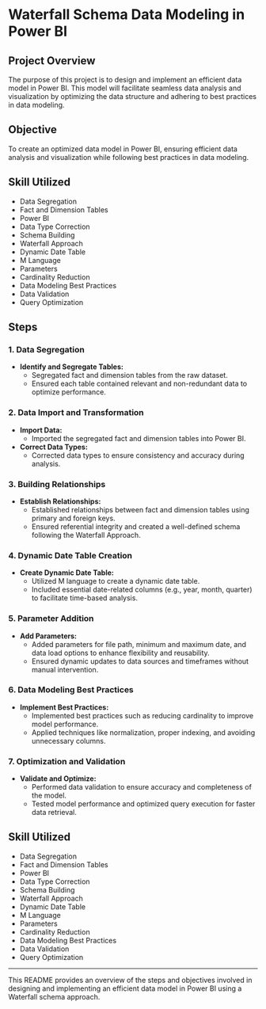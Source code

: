 # Waterfall Schema Data Modeling in Power BI

## Project Overview

The purpose of this project is to design and implement an efficient data model in Power BI. This model will facilitate seamless data analysis and visualization by optimizing the data structure and adhering to best practices in data modeling.

## Objective

To create an optimized data model in Power BI, ensuring efficient data analysis and visualization while following best practices in data modeling.
## Skill Utilized

- Data Segregation
- Fact and Dimension Tables
- Power BI
- Data Type Correction
- Schema Building
- Waterfall Approach
- Dynamic Date Table
- M Language
- Parameters
- Cardinality Reduction
- Data Modeling Best Practices
- Data Validation
- Query Optimization
## Steps

### 1. Data Segregation

- **Identify and Segregate Tables:**
  - Segregated fact and dimension tables from the raw dataset.
  - Ensured each table contained relevant and non-redundant data to optimize performance.

### 2. Data Import and Transformation

- **Import Data:**
  - Imported the segregated fact and dimension tables into Power BI.
- **Correct Data Types:**
  - Corrected data types to ensure consistency and accuracy during analysis.

### 3. Building Relationships

- **Establish Relationships:**
  - Established relationships between fact and dimension tables using primary and foreign keys.
  - Ensured referential integrity and created a well-defined schema following the Waterfall Approach.

### 4. Dynamic Date Table Creation

- **Create Dynamic Date Table:**
  - Utilized M language to create a dynamic date table.
  - Included essential date-related columns (e.g., year, month, quarter) to facilitate time-based analysis.

### 5. Parameter Addition

- **Add Parameters:**
  - Added parameters for file path, minimum and maximum date, and data load options to enhance flexibility and reusability.
  - Ensured dynamic updates to data sources and timeframes without manual intervention.

### 6. Data Modeling Best Practices

- **Implement Best Practices:**
  - Implemented best practices such as reducing cardinality to improve model performance.
  - Applied techniques like normalization, proper indexing, and avoiding unnecessary columns.

### 7. Optimization and Validation

- **Validate and Optimize:**
  - Performed data validation to ensure accuracy and completeness of the model.
  - Tested model performance and optimized query execution for faster data retrieval.

## Skill Utilized

- Data Segregation
- Fact and Dimension Tables
- Power BI
- Data Type Correction
- Schema Building
- Waterfall Approach
- Dynamic Date Table
- M Language
- Parameters
- Cardinality Reduction
- Data Modeling Best Practices
- Data Validation
- Query Optimization

---

This README provides an overview of the steps and objectives involved in designing and implementing an efficient data model in Power BI using a Waterfall schema approach.

